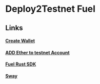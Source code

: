 # Deploy2Testnet Fuel

## Links
#### [Create Wallet](https://github.com/FuelLabs/forc-wallet)
#### [ADD Ether to testnet Account](https://faucet-beta-2.fuel.network/)
#### [Fuel Rust SDK](https://fuellabs.github.io/fuels-rs/v0.32.2/index.html)
#### [Sway](https://fuellabs.github.io/sway/v0.32.2/book/)